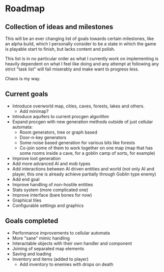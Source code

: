 # Roadmap <!-- docsify ignore-all -->

## Collection of ideas and milestones

This will be an ever changing list of goals towards certain milestones, like an alpha build, which I personally consider to be a state in which the game is playable start to finish, but lacks content and  polish.

This list is in no particular order as what I currently work on implementing is heavily dependent on what I feel like doing and any attempt at following any strict "task list" will fail miserably and make want to progress less.

Chaos is my way.

## Current goals

- Introduce overworld map, cities, caves, forests, lakes and others.
    - Add minimap?
- Introduce aquifers to current procgen algorithm
- Expand procgen with new generation methods outside of just cellular automata:
    - Room generators, tree or graph based
    - Door-n-key generators
    - Some noise based generation for various bits like forests
    - Co-join some of them to work together on one map (map that has some rooms inside a cave, for a goblin camp of sorts, for example)
- Improve loot generation
- Add more advanced  AI and mob types
- Add interactions between AI driven entities and world (not only AI and player, this one is already achieve partially through Goblin type enemy)
- Add end goal
- Improve handling of non-hostile entities
- Stats system (more complicated one)
- Improve interface (bare bones for now)
- Graphical tiles
- Configurable settings and graphics

## Goals completed

- Performance improvements to cellular automata
- More "sane" mimic handling
- Interactable objects with their own handler and component
- Joining of separated map elements
- Saving and loading
- Inventory and items (added to player)
    - Add inventory to enemies with drops on death
